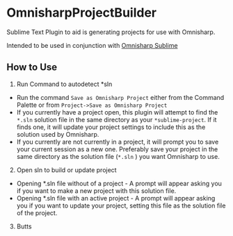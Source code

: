 # OmnisharpProjectBuilder
Sublime Text Plugin to aid is generating projects for use with Omnisharp.

Intended to be used in conjunction with [Omnisharp Sublime](https://github.com/OmniSharp/omnisharp-sublime)

## How to Use
1. Run Command to autodetect *sln
  * Run the command `Save as Omnisharp Project` either from the Command Palette or from `Project->Save as Omnisharp Project`
  * If you currently have a project open, this plugin will attempt to find the `*.sln` solution file in the same directory as your `*sublime-project`.  If it finds one, it will update your project settings to include this as the solution used by Omnisharp.
  * If you currently are not currently in a project, it will prompt you to save your current session as a new one.  Preferably save your project in the same directory as the solution file (`*.sln` ) you want Omnisharp to use.
2. Open sln to build or update project
  * Opening *.sln file without of a project - A prompt will appear asking you if you want to make a new project with this solution file.
  * Opening *.sln file with an active project - A prompt will appear asking you if you want to update your project, setting this file as the solution file of the project.
3. Butts
